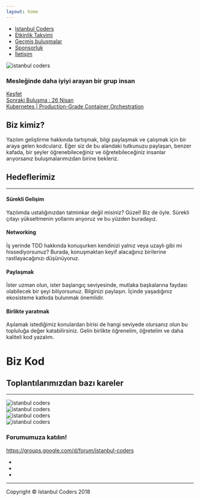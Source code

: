 ```yaml
---
layout: home
---
```


<!-- Side Menu -->
<div id="sidebar-wrapper">
  <a id="menu-toggle" href="#" class="btn btn-primary btn-lg toggle"><i class="icon-reorder"></i></a>
  <ul class="sidebar-nav">
    <a id="menu-close" href="#" class="btn btn-default btn-lg pull-right toggle"><i class="icon-remove"></i></a>
    <li class="sidebar-brand"><a href="http://www.istanbulcoders.org">Istanbul Coders</a></li>
    <li><a href="/calendar">Etkinlik Takvimi</a></li>
    <li><a href="/past-meetings">Geçmiş buluşmalar</a></li>
    <li><a href="/sponsorship">Sponsorluk</a></li>
    <li><a href="/contact">İletişim</a></li>
  </ul>
</div>
<!-- /Side Menu -->

<!-- Full Page Image Header Area -->
<div class="header">
  <div class="vert-text">
    <img id="logo" src="/assets/img/logo.png" alt="istanbul coders" />
    <h3>Mesleğinde daha iyiyi arayan bir grup insan</h3>
    <a href="https://groups.google.com/d/forum/istanbul-coders" target="_blank" class="btn btn-default btn-lg">Keşfet</a>
  </div>
  <div class="ribbon-wrapper-green">
  	<div class="ribbon-green">
      <a href="next-meeting">Sonraki Buluşma : 26 Nisan<br/>Kubernetes | Production-Grade Container Orchestration</a>
    </div>
  </div>
</div>

<!-- /Full Page Image Header Area -->

<!-- Intro -->
<div id="intro" class="intro">
  <div class="container">
    <div class="row">
      <div class="col-md-6 col-md-offset-3 text-center">
        <h2>Biz kimiz?</h2>
        <p class="lead">Yazılım geliştirme hakkında tartışmak, bilgi paylaşmak ve çalışmak için bir araya gelen kodcularız. Eğer siz de bu alandaki tutkunuzu paylaşan, benzer kafada, bir şeyler öğrenebileceğiniz ve öğretebileceğiniz insanlar arıyorsanız buluşmalarımızdan birine bekleriz.</p>
      </div>
    </div>
  </div>
</div>
<!-- /Intro -->

<!-- Services -->
<div class="services">
  <div class="container">
    <div class="row">
      <div class="col-md-4 col-md-offset-4 text-center">
        <h2>Hedeflerimiz</h2>
        <hr>
      </div>
    </div>
    <div class="row">
      <div class="col-md-2 col-md-offset-2 text-center">
        <div class="service-item">
          <i class="service-icon icon-rocket"></i>
          <h4>Sürekli Gelişim</h4>
          <p>Yazılımda ustalığınızdan tatminkar değil misiniz? Güzel! Biz de öyle. Sürekli çıtayı yükseltmenin yollarını arıyoruz ve bu yüzden buradayız.</p>
        </div>
      </div>
      <div class="col-md-2 text-center">
        <div class="service-item">
          <i class="service-icon icon-magnet"></i>
          <h4>Networking</h4>
          <p>İş yerinde TDD hakkında konuşurken kendinizi yalnız veya uzaylı gibi mi hissediyorsunuz? Burada, konuşmaktan keyif alacağınız birilerine rastlayacağınızı düşünüyoruz.</p>
        </div>
      </div>
      <div class="col-md-2 text-center">
        <div class="service-item">
          <i class="service-icon icon-shield"></i>
          <h4>Paylaşmak</h4>
          <p>İster uzman olun, ister başlangıç seviyesinde, mutlaka başkalarına faydası olabilecek bir şeyi biliyorsunuz. Bilginizi paylaşın. İçinde yaşadığınız ekosisteme katkıda bulunmak önemlidir.</p>
        </div>
      </div>
      <div class="col-md-2 text-center">
        <div class="service-item">
          <i class="service-icon icon-pencil"></i>
          <h4>Birlikte yaratmak</h4>
          <p>Aşılamak istediğimiz konulardan birisi de hangi seviyede olursanız olun bu topluluğa değer katabilirsiniz. Gelin birlikte öğrenelim, öğretelim ve daha kaliteli kod yazalım.</p>
        </div>
      </div>
    </div>
  </div>
</div>
<!-- /Services -->

<!-- Callout -->
<div class="callout">
  <div class="vert-text">
    <h1>Biz <i class="icon-heart-empty icon-large"></i> Kod</h1>
  </div>
</div>
<!-- /Callout -->

<!-- Portfolio -->
<div class="portfolio">
  <div class="container">
    <div class="row">
      <div class="col-md-4 col-md-offset-4 text-center">
        <h2>Toplantılarımızdan bazı kareler</h2>
        <hr>
      </div>
    </div>
    <div class="row">
      <div class="col-md-4 col-md-offset-2 text-center">
        <div class="portfolio-item">
          <img class="img-portfolio img-responsive" src="/assets/img/home-meeting-1.jpeg" alt="istanbul coders" />
        </div>
      </div>
      <div class="col-md-4 text-center">
        <div class="portfolio-item">
          <img class="img-portfolio img-responsive" src="/assets/img/home-meeting-2.jpeg" alt="istanbul coders" />
        </div>
      </div>
    </div>
    <div class="row">
      <div class="col-md-4 col-md-offset-2 text-center">
        <div class="portfolio-item">
          <img class="img-portfolio img-responsive" src="/assets/img/home-meeting-3.jpeg" alt="istanbul coders" />
        </div>
      </div>
      <div class="col-md-4 text-center">
        <div class="portfolio-item">
          <img class="img-portfolio img-responsive" src="/assets/img/home-meeting-4.jpeg" alt="istanbul coders" />
        </div>
      </div>
    </div>
  </div>
</div>
<!-- /Portfolio -->

<!-- Call to Action -->
<div class="call-to-action">
  <div class="container">
    <div class="row">
      <div class="col-md-6 col-md-offset-3 text-center">
        <h3>Forumumuza katılın!</h3>
        <a href="https://groups.google.com/d/forum/istanbul-coders">https://groups.google.com/d/forum/istanbul-coders</a>
      </div>
    </div>
  </div>
</div>
<!-- /Call to Action -->

<!-- Footer -->
<div class="footer">
  <div class="container">
    <div class="row">
      <div class="col-md-6 col-md-offset-3 text-center">
        <ul class="list-inline">
          <li><a href="http://meetup.com/Istanbul-Hackers/"><i class="icon-calendar icon-2x"></i></a></li>
          <li><a href="https://twitter.com/istanbulcoders"><i class="icon-twitter icon-2x"></i></a></li>
          <li><a href="https://github.com/istanbul-coders"><i class="icon-github icon-2x"></i></a></li>
        </ul>
        <hr>
        <p>Copyright &copy; Istanbul Coders 2018</p>
      </div>
    </div>
  </div>
</div>
<!-- /Footer -->
